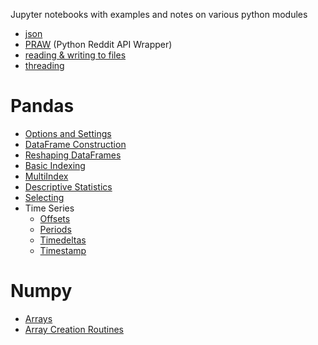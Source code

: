 <!--
.. title: Python Notes
.. slug: python
.. date: 2020-02-10 22:08:01 UTC-08:00
.. tags: 
.. category: 
.. link: 
.. description: 
.. type: text
-->

Jupyter notebooks with examples and notes on various python modules


- [json](../posts/json-notes)
- [PRAW](../posts/praw-notes) (Python Reddit API Wrapper)
- [reading & writing to files](../posts/reading-and-writing-to-files)
- [threading](../posts/threading)

# Pandas
- [Options and Settings](../posts/pandas-options-settings)
- [DataFrame Construction](../posts/pandas-df-construction)
- [Reshaping DataFrames](../posts/pandas-reshaping)
- [Basic Indexing](../posts/pandas-basic-index)
- [MultiIndex](../posts/pandas-multiindex)
- [Descriptive Statistics](../posts/pandas-descriptive-statistics)
- [Selecting](../posts/pandas-selecting)
- Time Series
	- [Offsets](../posts/pandas-offsets)
    - [Periods](../posts/pandas-periods)
    - [Timedeltas](../posts/pandas-timedeltas)
    - [Timestamp](../posts/pandas-timestamp)

# Numpy
- [Arrays](../posts/numpy-arrays)
- [Array Creation Routines](../posts/numpy-array-creation-routines)